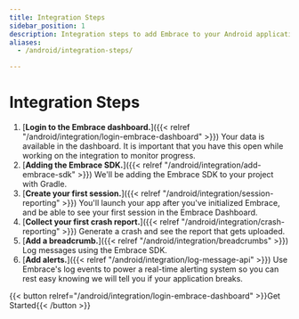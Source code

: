 ```yaml
---
title: Integration Steps
sidebar_position: 1
description: Integration steps to add Embrace to your Android application
aliases:
  - /android/integration-steps/

---
```

# Integration Steps

1. [**Login to the Embrace dashboard.**]({{< relref "/android/integration/login-embrace-dashboard" >}}) Your data is available in the dashboard. It is important that you have this open while working on the integration to monitor progress.
1. [**Adding the Embrace SDK.**]({{< relref "/android/integration/add-embrace-sdk" >}}) We'll be adding the Embrace SDK to your project
   with Gradle.
1. [**Create your first session.**]({{< relref "/android/integration/session-reporting" >}}) You'll launch your app after you've
   initialized Embrace, and be able to see your first session in the Embrace
   Dashboard.
1. [**Collect your first crash report.**]({{< relref "/android/integration/crash-reporting" >}}) Generate a crash and see the report that
   gets uploaded.
1. [**Add a breadcrumb.**]({{< relref "/android/integration/breadcrumbs" >}}) Log messages using the Embrace SDK.
1. [**Add alerts.**]({{< relref "/android/integration/log-message-api" >}}) Use Embrace's log events to power a real-time alerting system so you can rest easy knowing we will tell you if your application breaks.

{{< button relref="/android/integration/login-embrace-dashboard" >}}Get Started{{< /button >}}
